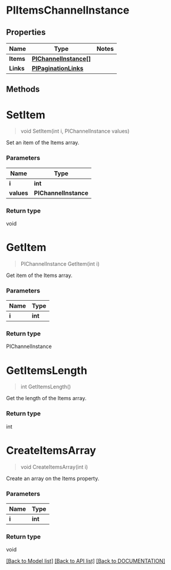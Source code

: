 # PIItemsChannelInstance

## Properties
Name | Type | Notes
------------ | ------------- | -------------
**Items** | **[**PIChannelInstance[]**](../Model/PIChannelInstance.md)**
**Links** | **[**PIPaginationLinks**](../Model/PIPaginationLinks.md)**

## Methods

# **SetItem**
> void SetItem(int i, PIChannelInstance values)

Set an item of the Items array.

### Parameters

Name | Type
------------- | -------------
 **i** | **int**
 **values** | **PIChannelInstance**

### Return type

void


# **GetItem**
> PIChannelInstance GetItem(int i)

Get item of the Items array.

### Parameters

Name | Type
------------- | -------------
 **i** | **int**

### Return type

PIChannelInstance


# **GetItemsLength**
> int GetItemsLength()

Get the length of the Items array.


### Return type

int


# **CreateItemsArray**
> void CreateItemsArray(int i)

Create an array on the Items property.

### Parameters

Name | Type
------------- | -------------
 **i** | **int**

### Return type

void

[[Back to Model list]](../../DOCUMENTATION.md#documentation-for-models) [[Back to API list]](../../DOCUMENTATION.md#documentation-for-api-endpoints) [[Back to DOCUMENTATION]](../../DOCUMENTATION.md)
